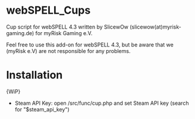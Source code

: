 # webSPELL_Cups
Cup script for webSPELL 4.3 written by SlicewOw (slicewow(at)myrisk-gaming.de) for myRisk Gaming e.V.

Feel free to use this add-on for webSPELL 4.3, but be aware that we (myRisk e.V) are not responsible for any problems.

# Installation
{WiP}
* Steam API Key: open /src/func/cup.php and set Steam API key (search for "$steam_api_key")


